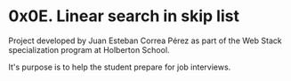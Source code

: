# 0x0E. Linear search in skip list

Project developed by Juan Esteban Correa Pérez as part of the Web Stack specialization program at Holberton School.

It's purpose is to help the student prepare for job interviews.

